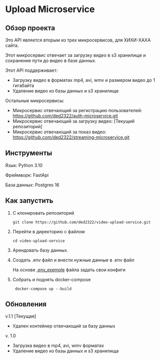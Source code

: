# Upload Microservice

## Обзор проекта

Это API является вторым из трех микросервисов, для ХИХИ-ХАХА сайта. 

Этот микросервис отвечает за загрузку видео в s3 хранилище и сохранение пути до видео в базе данных.

Этот API поддерживает:

- Загрузку видео в форматах mp4, avi, wmv и размером видео до 1 гигабайта
- Удаление видео из базы данных и s3 хранилище

Остальные микросервисы:
- Микросервис отвечающий за регистрацию пользователей: https://github.com/ded2322/auth-microservice.git
- Микросервис отвечающий за загрузку видео: [Текущий репозиторий]
- Микросервис отвечающий за показ видео: https://github.com/ded2322/streaming-microservice.git

## Инструменты

Язык: Python 3.10

Фреймворк: FastApi

База данных: Postgres 16



## Как запустить
1. С клонировать репозиторий
    ```text
    git clone https://github.com/ded2322/video-upload-service.git
    ```

2. Перейти в директорию с файлом
    ```text
    cd video-upload-service
    ```
3. Арендовать базу данных.
4. Создать .env файл и внести нужные данные в .env файл

    На основе [.env_exemple](.env_exemple) файла задать свои конфиги

5. Собрать и поднять docker-compose
    ```text
     docker-compose up --build 
    ```

## Обновления

v.1.1 [Текущая]
- Удален контейнер отвечающий за базу данных

v. 1.0
- Загрузка видео в mp4, avi, wmv форматах
- Удаление видео из базы данных и s3 хранилища 
